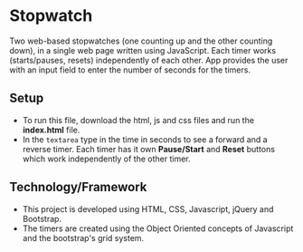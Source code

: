 # Stopwatch

Two web-based stopwatches (one counting up and the other counting down), in a single web page written using JavaScript. Each timer works (starts/pauses, resets) independently of each other. App provides the user with an input field to enter the number of seconds for the timers.

## Setup

* To run this file, download the html, js and css files and run the **index.html** file. 
* In the `textarea` type in the time in seconds to see a forward and a reverse timer. Each timer has it own **Pause/Start** and **Reset** buttons which work independently of the other timer.

## Technology/Framework

* This project is developed using HTML, CSS, Javascript, jQuery and  Bootstrap. 
* The timers are created using the Object Oriented concepts of Javascript and the bootstrap's grid system.
